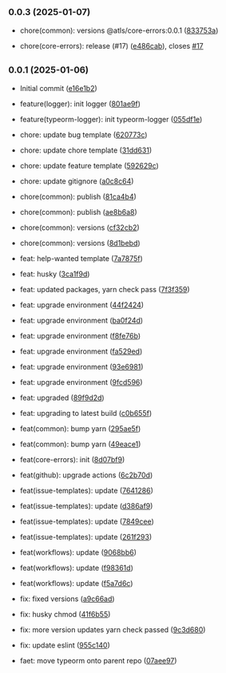 

## <small>0.0.3 (2025-01-07)</small>
    

* chore(common): versions  @atls/core-errors:0.0.1 ([833753a](https://github.com/atls/common/commit/833753a))
    
* chore(core-errors): release (#17) ([e486cab](https://github.com/atls/common/commit/e486cab)), closes [#17](https://github.com/atls/common/issues/17)
    

    

    


## <small>0.0.1 (2025-01-06)</small>
    

* Initial commit ([e16e1b2](https://github.com/atls/common/commit/e16e1b2))
    
* feature(logger): init logger ([801ae9f](https://github.com/atls/common/commit/801ae9f))
    
* feature(typeorm-logger): init typeorm-logger ([055df1e](https://github.com/atls/common/commit/055df1e))
    
* chore: update bug template ([620773c](https://github.com/atls/common/commit/620773c))
    
* chore: update chore template ([31dd631](https://github.com/atls/common/commit/31dd631))
    
* chore: update feature template ([592629c](https://github.com/atls/common/commit/592629c))
    
* chore: update gitignore ([a0c8c64](https://github.com/atls/common/commit/a0c8c64))
    
* chore(common): publish ([81ca4b4](https://github.com/atls/common/commit/81ca4b4))
    
* chore(common): publish ([ae8b6a8](https://github.com/atls/common/commit/ae8b6a8))
    
* chore(common): versions ([cf32cb2](https://github.com/atls/common/commit/cf32cb2))
    
* chore(common): versions ([8d1bebd](https://github.com/atls/common/commit/8d1bebd))
    
* feat: help-wanted template ([7a7875f](https://github.com/atls/common/commit/7a7875f))
    
* feat: husky ([3ca1f9d](https://github.com/atls/common/commit/3ca1f9d))
    
* feat: updated packages, yarn check pass ([7f3f359](https://github.com/atls/common/commit/7f3f359))
    
* feat: upgrade environment ([44f2424](https://github.com/atls/common/commit/44f2424))
    
* feat: upgrade environment ([ba0f24d](https://github.com/atls/common/commit/ba0f24d))
    
* feat: upgrade environment ([f8fe76b](https://github.com/atls/common/commit/f8fe76b))
    
* feat: upgrade environment ([fa529ed](https://github.com/atls/common/commit/fa529ed))
    
* feat: upgrade environment ([93e6981](https://github.com/atls/common/commit/93e6981))
    
* feat: upgrade environment ([9fcd596](https://github.com/atls/common/commit/9fcd596))
    
* feat: upgraded ([89f9d2d](https://github.com/atls/common/commit/89f9d2d))
    
* feat: upgrading to latest build ([c0b655f](https://github.com/atls/common/commit/c0b655f))
    
* feat(common): bump yarn ([295ae5f](https://github.com/atls/common/commit/295ae5f))
    
* feat(common): bump yarn ([49eace1](https://github.com/atls/common/commit/49eace1))
    
* feat(core-errors): init ([8d07bf9](https://github.com/atls/common/commit/8d07bf9))
    
* feat(github): upgrade actions ([6c2b70d](https://github.com/atls/common/commit/6c2b70d))
    
* feat(issue-templates): update ([7641286](https://github.com/atls/common/commit/7641286))
    
* feat(issue-templates): update ([d386af9](https://github.com/atls/common/commit/d386af9))
    
* feat(issue-templates): update ([7849cee](https://github.com/atls/common/commit/7849cee))
    
* feat(issue-templates): update ([261f293](https://github.com/atls/common/commit/261f293))
    
* feat(workflows): update ([9068bb6](https://github.com/atls/common/commit/9068bb6))
    
* feat(workflows): update ([f98361d](https://github.com/atls/common/commit/f98361d))
    
* feat(workflows): update ([f5a7d6c](https://github.com/atls/common/commit/f5a7d6c))
    
* fix: fixed versions ([a9c66ad](https://github.com/atls/common/commit/a9c66ad))
    
* fix: husky chmod ([41f6b55](https://github.com/atls/common/commit/41f6b55))
    
* fix: more version updates yarn check passed ([9c3d680](https://github.com/atls/common/commit/9c3d680))
    
* fix: update eslint ([955c140](https://github.com/atls/common/commit/955c140))
    
* faet: move typeorm onto parent repo ([07aee97](https://github.com/atls/common/commit/07aee97))
    

    

    